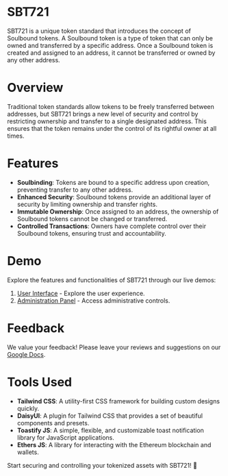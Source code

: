 # SBT721
SBT721 is a unique token standard that introduces the concept of Soulbound tokens. A Soulbound token is a type of token that can only be owned and transferred by a specific address. Once a Soulbound token is created and assigned to an address, it cannot be transferred or owned by any other address.

# Overview
Traditional token standards allow tokens to be freely transferred between addresses, but SBT721 brings a new level of security and control by restricting ownership and transfer to a single designated address. This ensures that the token remains under the control of its rightful owner at all times.

# Features
- **Soulbinding**: Tokens are bound to a specific address upon creation, preventing transfer to any other address.
- **Enhanced Security**: Soulbound tokens provide an additional layer of security by limiting ownership and transfer rights.
- **Immutable Ownership**: Once assigned to an address, the ownership of Soulbound tokens cannot be changed or transferred.
- **Controlled Transactions**: Owners have complete control over their Soulbound tokens, ensuring trust and accountability.

# Demo
Explore the features and functionalities of SBT721 through our live demos:

1. [User Interface](https://moretech-forward.github.io/SBT-721-front/erc721/index.html) - Explore the user experience. 
2. [Administration Panel](https://moretech-forward.github.io/SBT-721-front/erc721-admin/index.html) - Access administrative controls.

# Feedback
We value your feedback! Please leave your reviews and suggestions on our [Google Docs](https://docs.google.com/document/d/1AVWz6dbGpwhlsXKHclo2SAlNXrGBPIEJJqQNBEFtQP4/edit?usp=sharing).

# Tools Used
- **Tailwind CSS**: A utility-first CSS framework for building custom designs quickly.
- **DaisyUI**: A plugin for Tailwind CSS that provides a set of beautiful components and presets.
- **Toastify JS**: A simple, flexible, and customizable toast notification library for JavaScript applications.
- **Ethers JS**: A library for interacting with the Ethereum blockchain and wallets.

Start securing and controlling your tokenized assets with SBT721! 🚀